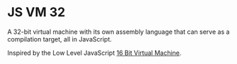 # JS VM 32

A 32-bit virtual machine with its own assembly language that can serve as a compilation target, all in JavaScript.

Inspired by the Low Level JavaScript [16 Bit Virtual Machine](https://github.com/LowLevelJavaScript/16-Bit-Virtual-Machine/).
